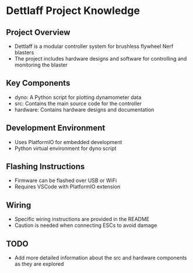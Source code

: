 # Dettlaff Project Knowledge

## Project Overview
- Dettlaff is a modular controller system for brushless flywheel Nerf blasters
- The project includes hardware designs and software for controlling and monitoring the blaster

## Key Components
- dyno: A Python script for plotting dynamometer data
- src: Contains the main source code for the controller
- hardware: Contains hardware designs and documentation

## Development Environment
- Uses PlatformIO for embedded development
- Python virtual environment for dyno script

## Flashing Instructions
- Firmware can be flashed over USB or WiFi
- Requires VSCode with PlatformIO extension

## Wiring
- Specific wiring instructions are provided in the README
- Caution is needed when connecting ESCs to avoid damage

## TODO
- Add more detailed information about the src and hardware components as they are explored
